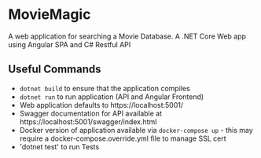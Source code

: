 # MovieMagic

A web application for searching a Movie Database. A .NET Core Web app using Angular SPA and C# Restful API

## Useful Commands

- `dotnet build` to ensure that the application compiles
- `dotnet run` to run application (API and Angular Frontend)
- Web application defaults to https://localhost:5001/
- Swagger documentation for API available at https://localhost:5001/swagger/index.html
- Docker version of application available via `docker-compose up` - this may require a docker-compose.override.yml file to manage SSL cert
- 'dotnet test' to run Tests
